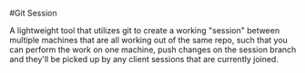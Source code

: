 #Git Session

A lightweight tool that utilizes git to create a working "session" between multiple machines that are all working out of the same repo, such that you can perform the work on one machine, push changes on the session branch and they'll be picked up by any client sessions that are currently joined.